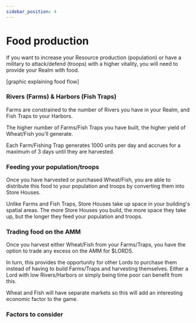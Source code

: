 ```yaml
---
sidebar_position: 4
---
```


# Food production

If you want to increase your Resource production (population) or have a military to attack/defend (troops) with a higher vitality, you will need to provide your Realm with food. 

[graphic explaining food flow]

### Rivers (Farms) & Harbors (Fish Traps)

Farms are constrained to the number of Rivers you have in your Realm, and Fish Traps to your Harbors.

The higher number of Farms/Fish Traps you have built, the higher yield of Wheat/Fish you’ll generate. 

Each Farm/Fishing Trap generates 1000 units per day and accrues for a maximum of 3 days until they are harvested. 

### Feeding your population/troops

Once you have harvested or purchased Wheat/Fish, you are able to distribute this food to your population and troops by converting them into Store Houses. 

Unlike Farms and Fish Traps, Store Houses take up space in your building's spatial areas. The more Store Houses you build, the more space they take up, but the longer they feed your population and troops. 

### Trading food on the AMM

Once you harvest either Wheat/Fish from your Farms/Traps, you have the option to trade any excess on the AMM for $LORDS.

In turn, this provides the opportunity for other Lords to purchase them instead of having to build Farms/Traps and harvesting themselves. Either a Lord with low Rivers/Harbors or simply being time poor can benefit from this. 

Wheat and Fish will have separate markets so this will add an interesting economic factor to the game.

### Factors to consider

